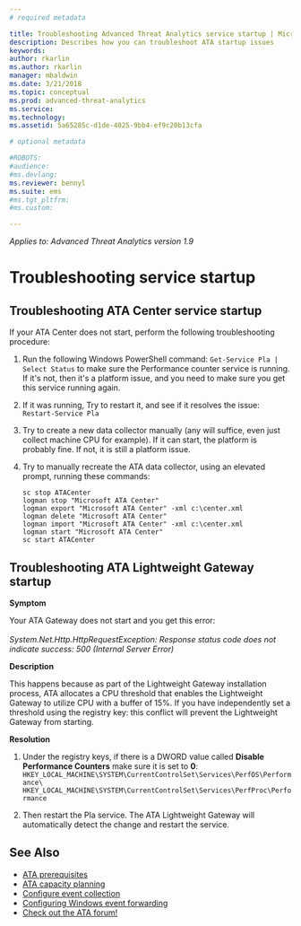```yaml
---
# required metadata

title: Troubleshooting Advanced Threat Analytics service startup | Microsoft Docs
description: Describes how you can troubleshoot ATA startup issues
keywords:
author: rkarlin
ms.author: rkarlin
manager: mbaldwin
ms.date: 3/21/2018
ms.topic: conceptual
ms.prod: advanced-threat-analytics
ms.service:
ms.technology:
ms.assetid: 5a65285c-d1de-4025-9bb4-ef9c20b13cfa

# optional metadata

#ROBOTS:
#audience:
#ms.devlang:
ms.reviewer: bennyl
ms.suite: ems
#ms.tgt_pltfrm:
#ms.custom:

---
```


*Applies to: Advanced Threat Analytics version 1.9*



# Troubleshooting service startup

## Troubleshooting ATA Center service startup

If your ATA Center does not start, perform the following troubleshooting procedure:

1.	Run the following Windows PowerShell command:
    `Get-Service Pla | Select Status`
to make sure the Performance counter service is running. If it's not, then it's a platform issue, and you need to make sure you get this service running again.
2.	If it was running, Try to restart it, and see if it resolves the issue:
    `Restart-Service Pla`
3.	Try to create a new data collector manually (any will suffice, even just collect machine CPU for example).
If it can start, the platform is probably fine. If not, it is still a platform issue.

4.	Try to manually recreate the ATA data collector, using an elevated prompt, running these commands:

        sc stop ATACenter
        logman stop "Microsoft ATA Center"
        logman export "Microsoft ATA Center" -xml c:\center.xml
        logman delete "Microsoft ATA Center"
        logman import "Microsoft ATA Center" -xml c:\center.xml
        logman start "Microsoft ATA Center"
        sc start ATACenter

## Troubleshooting ATA Lightweight Gateway startup

**Symptom**

Your ATA Gateway does not start and you get this error:<br></br>
*System.Net.Http.HttpRequestException: Response status code does not indicate success: 500 (Internal Server Error)*

**Description**

This happens because as part of the Lightweight Gateway installation process, ATA allocates a CPU threshold that enables the Lightweight Gateway to utilize CPU with a buffer of 15%. If you have independently set a threshold using the registry key: this conflict will prevent the Lightweight Gateway from starting. 

**Resolution**

1. Under the registry keys, if there is a DWORD value called **Disable Performance Counters** make sure it is set to **0**:
    `HKEY_LOCAL_MACHINE\SYSTEM\CurrentControlSet\Services\PerfOS\Performance\`
    `HKEY_LOCAL_MACHINE\SYSTEM\CurrentControlSet\Services\PerfProc\Performance`
 
2. Then restart the Pla service. The ATA Lightweight Gateway will automatically detect the change and restart the service.


## See Also
- [ATA prerequisites](ata-prerequisites.md)
- [ATA capacity planning](ata-capacity-planning.md)
- [Configure event collection](configure-event-collection.md)
- [Configuring Windows event forwarding](configure-event-collection.md#configuring-windows-event-forwarding)
- [Check out the ATA forum!](https://social.technet.microsoft.com/Forums/security/home?forum=mata)
